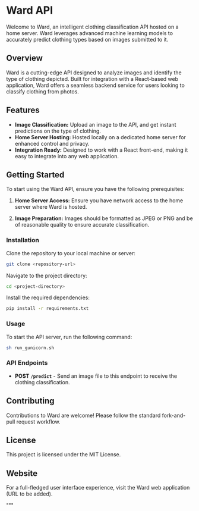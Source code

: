 # Ward API

Welcome to Ward, an intelligent clothing classification API hosted on a home server. Ward leverages advanced machine learning models to accurately predict clothing types based on images submitted to it.

## Overview

Ward is a cutting-edge API designed to analyze images and identify the type of clothing depicted. Built for integration with a React-based web application, Ward offers a seamless backend service for users looking to classify clothing from photos.

## Features

- **Image Classification:** Upload an image to the API, and get instant predictions on the type of clothing.
- **Home Server Hosting:** Hosted locally on a dedicated home server for enhanced control and privacy.
- **Integration Ready:** Designed to work with a React front-end, making it easy to integrate into any web application.

## Getting Started

To start using the Ward API, ensure you have the following prerequisites:

1. **Home Server Access:** Ensure you have network access to the home server where Ward is hosted.

2. **Image Preparation:** Images should be formatted as JPEG or PNG and be of reasonable quality to ensure accurate classification.

### Installation

Clone the repository to your local machine or server:

```bash
git clone <repository-url>
```

Navigate to the project directory:

```bash
cd <project-directory>
```

Install the required dependencies:

```bash
pip install -r requirements.txt
```

### Usage

To start the API server, run the following command:

```bash
sh run_gunicorn.sh
```

### API Endpoints

- **POST `/predict`** - Send an image file to this endpoint to receive the clothing classification.

## Contributing

Contributions to Ward are welcome! Please follow the standard fork-and-pull request workflow.

## License

This project is licensed under the MIT License.

## Website

For a full-fledged user interface experience, visit the Ward web application (URL to be added).

"""
